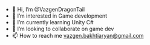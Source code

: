 - 👋 Hi, I’m @VazgenDragonTail
- 👀 I’m interested in Game development
- 🌱 I’m currently learning Unity C#
- 💞️ I’m looking to collaborate on game dev
- 📫 How to reach me vazgen.bakhtiaryan@gmail.com

<!---
VazgenDragonTail/VazgenDragonTail is a ✨ special ✨ repository because its `README.md` (this file) appears on your GitHub profile.
You can click the Preview link to take a look at your changes.
--->
